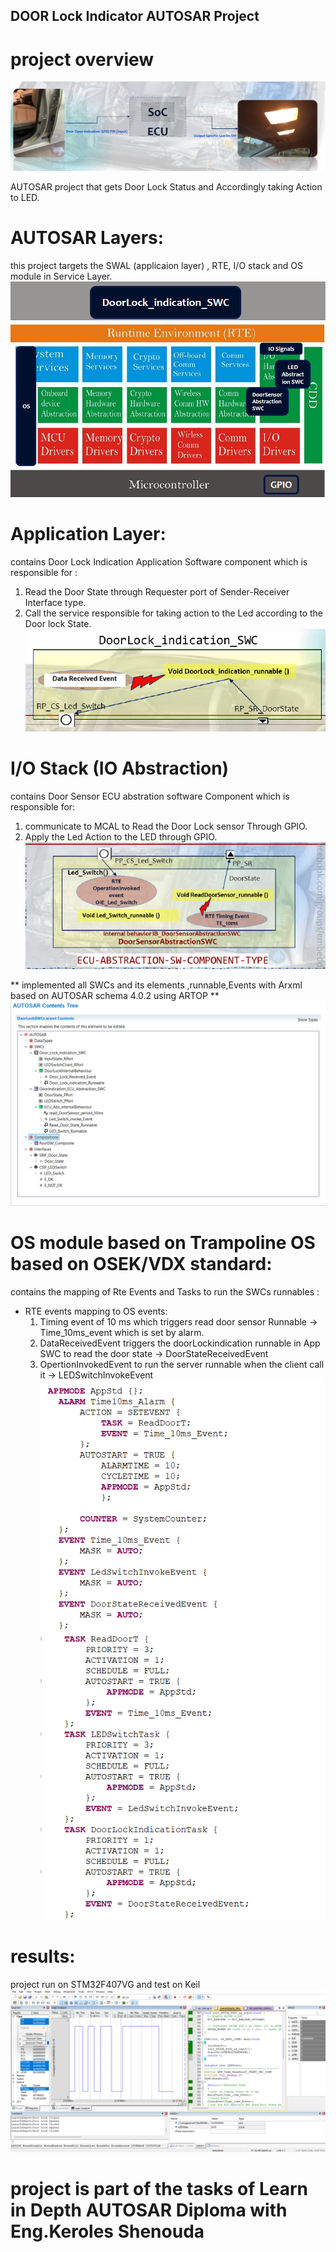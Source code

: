 ## DOOR Lock Indicator AUTOSAR Project
# project overview
![Project Overview](project_description.png)

AUTOSAR project that gets Door Lock Status and Accordingly taking Action to LED.

# AUTOSAR Layers:
this project targets the SWAL (applicaion layer) , RTE, I/O stack and OS module in Service Layer.
![project Architecture](AUTOSAR_Layers.png)
# Application Layer:
contains Door Lock Indication Application Software component which is responsible for :
1. Read the Door State through Requester port of Sender-Receiver Interface type.
2. Call the service responsible for taking action to the Led according to the Door lock State.
![Application SWC](APPSWC.png)
# I/O Stack (IO Abstraction)
contains Door Sensor ECU abstration software Component which is responsible for:
1. communicate to MCAL to Read the Door Lock sensor Through GPIO.
2. Apply the Led Action to the LED through GPIO.
![ECU Abstraction SWC](ECUAbsSWC.png)

** implemented all SWCs and its elements ,runnable,Events with Arxml based on AUTOSAR schema 4.0.2 using ARTOP **
![ARTOP project Tree](ARXMLTree.png)
# OS module based on Trampoline OS based on OSEK/VDX standard:
contains the mapping of Rte Events and Tasks to run the SWCs runnables :
- RTE events mapping to OS events:
    1. Timing event of 10 ms which triggers read door sensor Runnable -> Time_10ms_event which is set by alarm.
    2. DataReceivedEvent triggers the doorLockindication runnable in App SWC to read the door state -> DoorStateReceivedEvent
    3. OpertionInvokedEvent to run the server runnable when the client call it -> LEDSwitchInvokeEvent 
![Events and Alarm in OIL file ](AlarmEvents.png)
![Tasks in OIL file](Tasks.png) 

# results:
project run on STM32F407VG and test on Keil
[![Run of the project](project_image.png)](project_run.mp4)

# project is part of the tasks of Learn in Depth AUTOSAR Diploma with Eng.Keroles Shenouda